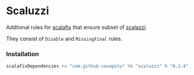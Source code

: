# Scaluzzi

Addtional rules for [scalafix](https://github.com/scalacenter/scalafix) that ensure subset of [scalazzi](https://github.com/scalaz/scalazzi). 

They consist of `Disable` and `MissingFinal` rules. 

### Installation 

```sbt
scalafixDependencies += "com.github.vovapolu" %% "scaluzzi" % "0.1.4"
```
